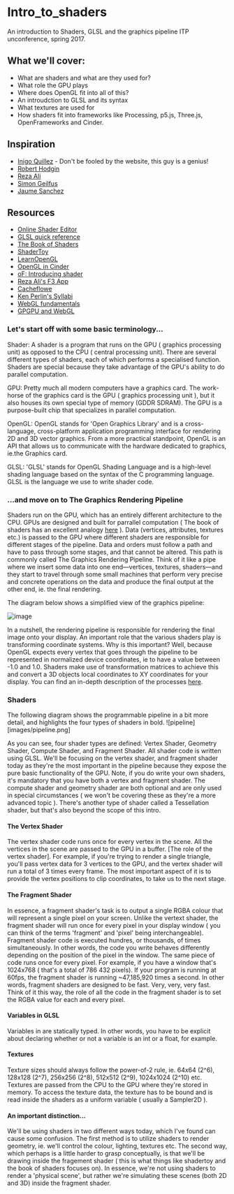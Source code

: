 # Intro_to_shaders
An introduction to Shaders, GLSL and the graphics pipeline ITP unconference, spring 2017. 

## What we'll cover:
- What are shaders and what are they used for?
- What role the GPU plays
- Where does OpenGL fit into all of this?
- An introudction to GLSL and its syntax
- What textures are used for
- How shaders fit into frameworks like Processing, p5.js, Three.js, OpenFrameworks and Cinder.

## Inspiration
 - [Inigo Quillez](http://iquilezles.org/) - Don't be fooled by the website, this guy is a genius!
 - [Robert Hodgin](http://roberthodgin.com/)
 - [Reza Ali](http://www.syedrezaali.com/)
 - [Simon Geilfus](http://www.simongeilfus.com/)
 - [Jaume Sanchez](https://www.clicktorelease.com/)
 
## Resources
- [Online Shader Editor](http://editor.thebookofshaders.com/)
- [GLSL quick reference](https://www.khronos.org/files/opengl-quick-reference-card.pdf)
- [The Book of Shaders](http://thebookofshaders.com/)
- [ShaderToy](https://www.shadertoy.com/)
- [LearnOpenGL](https://learnopengl.com/)
- [OpenGL in Cinder](https://libcinder.org/docs/guides/opengl/index.html)
- [oF: Introducing shader](http://openframeworks.cc/ofBook/chapters/shaders.html)
- [Reza Ali's F3 App](http://www.syedrezaali.com/#/f3-mac-app/)
- [Cacheflowe](https://github.com/cacheflowe/creative-coding-class-notes/blob/master/creative-coding-overview.md)
- [Ken Perlin's Syllabi](http://mrl.nyu.edu/~perlin/#classes)
- [WebGL fundamentals](http://webglfundamentals.org/webgl/lessons/webgl-shaders-and-glsl.html)
- [GPGPU and WebGL](http://www.vizitsolutions.com/portfolio/webgl/gpgpu/)


### Let's start off with some basic terminology...

Shader:
A shader is a program that runs on the GPU ( graphics processing unit) as opposed to the CPU ( central processing unit).  There are several different types of shaders, each of which performs a specialised function.  Shaders are special because they take advantage of the GPU's ability to do parallel computation.

GPU:
Pretty much all modern computers have a graphics card.  The work-horse of the graphics card is the GPU ( graphics processing unit ), but it also houses its own special type of memory (GDDR SDRAM).  The GPU is a purpose-built chip that specializes in parallel computation.

OpenGL:
OpenGL stands for 'Open Graphics Library' and is a cross-language, cross-platform application programming interface for rendering 2D and 3D vector graphics. From a more practical standpoint, OpenGL is an API that allows us to communicate with the hardware dedicated to graphics, ie.the Graphics card.

GLSL:
'GLSL' stands for OpenGL Shading Language and is a high-level shading language based on the syntax of the C programming language.  GLSL is the language we use to write shader code.

### ...and move on to The Graphics Rendering Pipeline
Shaders run on the GPU, which has an entirely different architecture to the CPU.  GPUs are designed and built for parrallel computation ( The book of shaders has an excellent analogy [here](http://thebookofshaders.com/01/) ).
Data (vertices, attributes, textures etc.) is passed to the GPU where different shaders are responsible for different stages of the pipeline. Data and orders must follow a path and have to pass through some stages, and that cannot be altered. This path is commonly called The Graphics Rendering Pipeline. Think of it like a pipe where we insert some data into one end—vertices, textures, shaders—and they start to travel through some small machines that perform very precise and concrete operations on the data and produce the final output at the other end, ie. the final rendering.

The diagram below shows a simplified view of the graphics pipeline:

![image](http://romain.vergne.free.fr/teaching/IS/imgs03/pipeline-v4.png)

In a nutshell, the rendering pipeline is responsible for rendering the final image onto your display.  An important role that the various shaders play is transforming coordinate systems. Why is this important? Well, because OpenGL expects every vertex that goes through the pipeline to be represented in normalized device coordinates, ie to have a value between -1.0 and 1.0. Shaders make use of transformation matrices to achieve this and convert a 3D objects local coordinates to XY coordinates for your display.  You can find an in-depth description of the processes [here](https://learnopengl.com/#!Getting-started/Coordinate-Systems).

### Shaders

The following diagram shows the programmable pipeline in a bit more detail, and highlights the four types of shaders in bold.
![pipeline][images/pipeline.png]

As you can see, four shader types are defined: Vertex Shader, Geometry Shader, Compute Shader, and Fragment Shader.  All shader code is written using GLSL.  We'll be focusing on the vertex shader, and fragment shader today as they're the most important in the pipeline because they expose the pure basic functionality of the GPU.  Note, if you do write your own shaders, it's mandatory that you have both a vertex and fragment shader.  The compute shader and geometry shader are both optional and are only used in special circumstances ( we won't be covering these as they're a more advanced topic ).  There's another type of shader called a Tessellation shader, but that's also beyond the scope of this intro.

#### The Vertex Shader
The vertex shader code runs once for every vertex in the scene. All the vertices in the scene are passed to the GPU in a buffer. [The role of the vertex shader]. For example, if you're trying to render a single triangle, you'll pass vertex data for 3 vertices to the GPU, and the vertex shader will run a total of 3 times every frame. The most important aspect of it is to provide the vertex positions to clip coordinates, to take us to the next stage.

#### The Fragment Shader
In essence, a fragment shader's task is to output a single RGBA colour that will represent a single pixel on your screen.  Unlike the vertext shader, the fragment shader will run once for every pixel in your display window ( you can think of the terms 'fragment' and 'pixel' being interchangeable). Fragment shader code is executed hundres, or thousands, of times simultaneously. In other words, the code you write behaves differently depending on the position of the pixel in the window. The same piece of code runs once for every pixel.  For example, if you have a window that's 1024x768 ( that's a total of 786 432 pixels). If your program is running at 60fps, the fragment shader is running ~47,185,920 times a second. In other words, fragment shaders are designed to be fast. Very, very, very fast.  Think of it this way, the role of all the code in the fragment shader is to set the RGBA value for each and every pixel.


#### Variables in GLSL
Variables in are statically typed. In other words, you have to be explicit about declaring whether or not a variable is an int or a float, for example.


#### Textures
Texture sizes should always follow the power-of-2 rule, ie. 64x64 (2^6), 128x128 (2^7), 256x256 (2^8), 512x512 (2^9), 1024x1024 (2^10) etc.  Textures are passed from the CPU to the GPU where they're stored in memory. To access the texture data, the texture has to be bound and is read inside the shaders as a uniform variable ( usually a Sampler2D ).

#### An important distinction...
We'll be using shaders in two different ways today, which I've found can cause some confusion.  The first method is to utilize shaders to render geometry, ie. we'll control the colour, lighting, textures etc.  The second way, which perhaps is a little harder to grasp conceptually, is that we'll be drawing inside the fragement shader ( this is what things like shadertoy and the book of shaders focuses on).  In essence, we're not using shaders to render a 'physical scene', but rather we're simulating these scenes (both 2D and 3D) inside the fragment shader.

